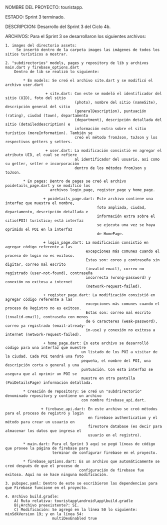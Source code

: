NOMBRE DEL PROYECTO: touristapp.

ESTADO: Sprint 3 terminado.

DESCRIPCION: Desarrollo del Sprint 3 del Ciclo 4b.

ARCHIVOS: Para el Sprint 3 se desarrollaron los siguientes archivos:

    1. images del directorio assets: 
         Se insertó dentro de la carpeta images las imágenes de todos los sitios turísticos a mostrar.

    2. "subdirectorios" models, pages y repository de lib y archivos main.dart y firebase_options.dart
        Dentro de lib se realizó lo siguiente:

            * En models: Se creó el archivo site.dart y se modificó el archivo user.dart

                      + site.dart: Con este se modeló el identificador del sitio (UID), foto del sitio 
                                   (photo), nombre del sitio (nameSite), descripción general del sitio
                                   (generalDescription), puntuación (rating), ciudad (town), departamento
                                   (department), descripción detallada del sitio (detaileddescription) e 
                                   información extra sobre el sitio turístico (moreInformation). También se
                                   creó el método fromJson, toJson y los respectivos getters y setters.

                      + user.dart: La modificación consistió en agregar el atributo UID, el cual se refiere 
                                   al identificador del usuario, así como su getter, setter e incorporación
                                   dentro de los métodos fromJson y toJson.

            * En pages: Dentro de pages se creó el archivo poidetails_page.dart y se modificó los
                        archivos login_page, register_page y home_page.

                     + poidetails_page.dart: Este archivo contiene una interfaz que muestra el nombre,
                                             foto ampliada, ciudad, departamento, descripción detallada e
                                             información extra sobre el sitio(POI) turístico; está interfaz
                                             se ejecuta una vez se haya oprimido el POI en la interfaz 
                                             de HomePage.

                     + login_page.dart: La modificación consistió en agregar código referente a las 
                                        excepciones más comunes cuando el proceso de login no es exitoso.
                                        Estas son: coreo y contraseña sin digitar, correo mal escrito 
                                        (invalid-email), correo no registrado (user-not-found), contraseña
                                        incorrecta (wrong-password) y conexión no exitosa a internet
                                        (network-request-failed).

                     + register_page.dart: La modificación consistió en agregar código referente a las 
                                        excepciones más comunes cuando el proceso de Registro no es exitoso.
                                        Estas son: correo mal escrito (invalid-email), contraseña con menos
                                        de 6 caracteres (weak-password), correo ya registrado (email-already-
                                        in-use) y conexión no exitosa a internet (network-request-failed).

                     + home_page.dart: En este archivo se desarrolló código para una interfaz que muestre
                                      un listado de los POI a visitar de la ciudad. Cada POI tendrá una foto
                                      pequeña, el nombre del POI, una descripción corta o general y una
                                      puntuación. Con esta interfaz se asegura que al oprimir un POI se 
                                      muestre en otra pantalla (PoiDetailsPage) información detallada.

            * Creación de repository: Se creó un "subdrirectorio" denominado repository y contiene un archivo
                                      con nombre firebase_api.dart.

                    + firebase_api.dart: En este archivo se creó métodos para el proceso de registro y login
                                         en firebase authentication y el método para crear un usuario en
                                         firestore database (es decir para almacenar los datos que ingresa el
                                         usuario en el registro).
            
            * main.dart: Para el Sprint 3 aquí se pegó líneas de código que provee la página de firebase para
                         terminar de configurar firebase en el proyecto.

            * firebase_options.dart: Es un archivo que automáticamente se creó después de que el proceso de 
                                     configuración de firebase fue exitoso. Aquí no se hace ninguna modificación.
    
    3. pubspec.yaml: Dentro de este se escribieron las dependencias para que Firebase funcione en el proyecto.

    4. Archivo build.gradle:
        A) Ruta relativa: touristapp\android\app\build.gradle
        B)¿Archivo preexistente?: SI.
        C) Modificación: Se agregó en la línea 50 lo siguiente: minSdkVersion 19; y en la línea 54:
                         multiDexEnabled true

